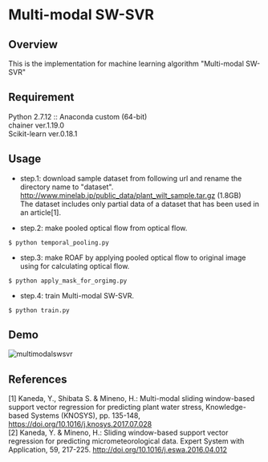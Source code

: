 # Multi-modal SW-SVR

## Overview

This is the implementation for machine learning algorithm "Multi-modal SW-SVR"

## Requirement
Python 2.7.12 :: Anaconda custom (64-bit)  
chainer ver.1.19.0  
Scikit-learn ver.0.18.1  

## Usage

* step.1: download sample dataset from following url and rename the directory name to "dataset".  
<http://www.minelab.jp/public_data/plant_wilt_sample.tar.gz> (1.8GB)  
The dataset includes only partial data of a dataset that has been used in an article[1].

* step.2: make pooled optical flow from optical flow.

```
$ python temporal_pooling.py
```

* step.3: make ROAF by applying pooled optical flow to original image using for calculating optical flow.

```
$ python apply_mask_for_orgimg.py
```

* step.4: train Multi-modal SW-SVR.

```
$ python train.py
```

## Demo
![multimodalswsvr](https://user-images.githubusercontent.com/10162931/34721827-b1f53490-f587-11e7-9860-dfa139a1bbdd.png)



## References
[1] Kaneda, Y., Shibata S. & Mineno, H.: Multi-modal sliding window-based support vector regression for predicting plant water stress, Knowledge-based Systems (KNOSYS), pp. 135-148, https://doi.org/10.1016/j.knosys.2017.07.028  
[2] Kaneda, Y. & Mineno, H.: Sliding window-based support vector regression for predicting micrometeorological data. Expert System with Application, 59, 217-225. http://doi.org/10.1016/j.eswa.2016.04.012 
